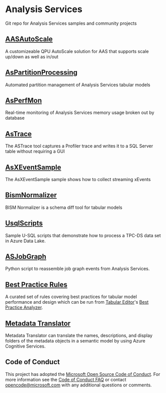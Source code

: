 # Analysis Services
Git repo for Analysis Services samples and community projects

## [AASAutoScale](https://github.com/Microsoft/Analysis-Services/tree/master/AASAutoScale)
A customizeable QPU AutoScale solution for AAS that supports scale up/down as well as in/out

## [AsPartitionProcessing](https://github.com/Microsoft/Analysis-Services/tree/master/AsPartitionProcessing)
Automated partition management of Analysis Services tabular models

## [AsPerfMon](https://github.com/Microsoft/Analysis-Services/tree/master/AsPerfMon)
Real-time monitoring of Analysis Services memory usage broken out by database

## [AsTrace](https://github.com/Microsoft/Analysis-Services/tree/master/AsTrace)
The ASTrace tool captures a Profiler trace and writes it to a SQL Server table without requiring a GUI

## [AsXEventSample](https://github.com/Microsoft/Analysis-Services/tree/master/AsXEventSample)
The AsXEventSample sample shows how to collect streaming xEvents

## [BismNormalizer](https://github.com/Microsoft/Analysis-Services/tree/master/BismNormalizer)
BISM Normalizer is a schema diff tool for tabular models

## [UsqlScripts](https://github.com/Microsoft/Analysis-Services/tree/master/UsqlScripts)
Sample U-SQL scripts that demonstrate how to process a TPC-DS data set in Azure Data Lake.

## [ASJobGraph](https://github.com/Microsoft/Analysis-Services/tree/master/ASJobGraphEvents)
Python script to reassemble job graph events from Analysis Services.

## [Best Practice Rules](https://github.com/microsoft/Analysis-Services/tree/master/BestPracticeRules)
A curated set of rules covering best practices for tabular model performance and design which can be run from [Tabular Editor](https://tabulareditor.com/ "Tabular Editor")'s [Best Practice Analyzer](https://docs.tabulareditor.com/Best-Practice-Analyzer.html "Best Practice Analyzer").

## [Metadata Translator](https://github.com/microsoft/Analysis-Services/tree/master/MetadataTranslator)
Metadata Translator can translate the names, descriptions, and display folders of the metadata objects in a semantic model by using Azure Cognitive Services.

## Code of Conduct
This project has adopted the [Microsoft Open Source Code of
Conduct](https://opensource.microsoft.com/codeofconduct/).
For more information see the [Code of Conduct
FAQ](https://opensource.microsoft.com/codeofconduct/faq/) or
contact [opencode@microsoft.com](mailto:opencode@microsoft.com)
with any additional questions or comments.
